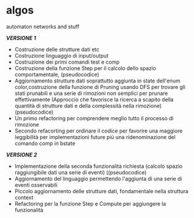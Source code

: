 # algos
automaton networks and stuff

***VERSIONE 1***
* Costruzione delle strutture dati etc
* Costruzione linguaggio di input/output
* Costruzione dei primi comandi test e comp
* Costruzione della funzione Step per il calcolo dello spazio comportamentale, (pseudocodice)
* Aggiornamento strutture dati soprattutto aggiunta in state dell'enum color,costruzione della funzione di Pruning 
  usando DFS per trovare gli stati prunabili e una serie di rimozioni non semplici per prunare effettivamente
  (Approccio che favorisce la ricerca a scapito della quantità di strutture dati
  e della complessità nella rimozione) (pseudocodice)
* Un primo refactoring per comprendere meglio tutto il processo di rimozione
* Secondo refacorting per ordinare il codice per favorire una maggiore leggibilità per implementazioni future più una
  ridenominazione del comando comp in bstate

***VERSIONE 2***
* Implementazione della seconda funzionalità richiesta (calcolo spazio raggiungibile dati una serie di eventi) ((pseudocodice)
* Aggiornamento del linguaggio permettendo l'aggiunta di una serie di eventi osservabili
* Piccolo aggiornamento delle strutture dati, fondamentale nella struttura context
* Refactoring per la funzione Step e Compute per aggiungere la funzionalità 
